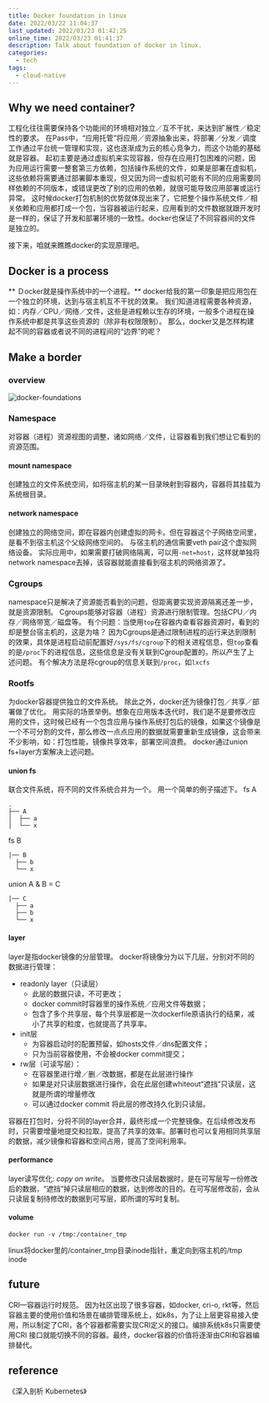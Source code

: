 ```yaml
---
title: Docker foundation in linux
date: 2022/03/22 11:04:37
last_updated: 2022/03/23 01:42:25
online_time: 2022/03/23 01:41:37
description: Talk about foundation of docker in linux.
categories:
  - tech
tags:
  - cloud-native
---
```


## Why we need container?
工程化往往需要保持各个功能间的环境相对独立／互不干扰，来达到扩展性／稳定性的要求。
在Pass中，“应用托管”将应用／资源抽象出来，将部署／分发／调度工作通过平台统一管理和实现，这也逐渐成为云的核心竞争力，而这个功能的基础就是容器。
起初主要是通过虚拟机来实现容器，但存在应用打包困难的问题，因为应用运行需要一整套第三方依赖，包括操作系统的文件，如果是部署在虚拟机，这些依赖将需要通过部署脚本重现，但又因为同一虚拟机可能有不同的应用需要同样依赖的不同版本，或错误更改了别的应用的依赖，就很可能导致应用部署或运行异常。
这时候docker打包机制的优势就体现出来了，它把整个操作系统文件／相关依赖和应用都打成一个包，当容器被运行起来，应用看到的文件数据就跟开发时是一样的，保证了开发和部署环境的一致性。docker也保证了不同容器间的文件是独立的。

接下来，咱就来瞧瞧docker的实现原理吧。

<!-- more -->

## Docker is a process
** Ｄocker就是操作系统中的一个进程。**
docker给我的第一印象是把应用包在一个独立的环境，达到与宿主机互不干扰的效果。
我们知道进程需要各种资源，如：内存／CPU／网络／文件，这些是进程赖以生存的环境，一般多个进程在操作系统中都是共享这些资源的（除非有权限限制）。
那么，docker又是怎样构建起不同的容器或者说不同的进程间的“边界”的呢？

## Make a border
### overview
![docker-foundations](https://yrw-blog.oss-cn-shenzhen.aliyuncs.com/article-img/20220323/8e8d3bf7-9fd1-4a63-a851-1767193064d6--docker-foundations.jpg "docker-foundations")


### Namespace
对容器（进程）资源视图的调整，诸如网络／文件，让容器看到我们想让它看到的资源范围。
#### mount namespace
创建独立的文件系统空间，如将宿主机的某一目录映射到容器内，容器将其挂载为系统根目录。
#### network namespace
创建独立的网络空间，即在容器内创建虚拟的网卡。但在容器这个子网络空间里，是看不到宿主机这个父级网络空间的。
与宿主机的通信需要veth pair这个虚拟网络设备。
实际应用中，如果需要打破网络隔离，可以用`-net=host`，这样就单独将network namespace去掉，该容器就能直接看到宿主机的网络资源了。

### Cgroups
namespace只是解决了资源能否看到的问题，但距离要实现资源隔离还差一步，就是资源限制。
Cgroups能够对容器（进程）资源进行限制管理。包括CPU／内存／网络带宽／磁盘等。
有个问题：当使用`top`在容器内查看容器资源时，看到的却是整台宿主机的，这是为啥？
因为Cgroups是通过限制进程的运行来达到限制的效果，具体是进程启动前配置好`/sys/fs/cgroup`下的相关进程信息，但`top`查看的是`/proc`下的进程信息，这些信息是没有关联到Cgroup配置的，所以产生了上述问题。
有个解决方法是将cgroup的信息关联到`/proc`，如`lxcfs`

### Rootfs
为docker容器提供独立的文件系统。
除此之外，docker还为镜像打包／共享／部署做了优化。
用实际的场景举例。想象在应用版本迭代时，我们是不是要修改应用的文件，这时候已经有一个包含应用与操作系统打包后的镜像，如果这个镜像是一个不可分割的文件，那么修改一点点应用的数据就需要重新生成镜像，这会带来不少影响，如：打包性能，镜像共享效率，部署空间浪费。
docker通过union fs+layer方案解决上述问题。
#### union fs
联合文件系统，将不同的文件系统合并为一个。
用一个简单的例子描述下。
fs A
```
.
├── A
│  ├── a
│  └── x
```
fs B
```
|── B
  ├── b
  └── x
```
union A & B = C
```
|── C
  ├── a
  ├── b
  └── x
```

#### layer
layer是指docker镜像的分层管理。
docker将镜像分为以下几层，分别对不同的数据进行管理：

* readonly layer（只读层）
	* 此层的数据只读，不可更改；
	* docker commit时容器里的操作系统／应用文件等数据；
	* 包含了多个共享层，每个共享层都是一次dockerfile原语执行的结果，减小了共享的粒度，也就提高了共享率。
* init层
	* 为容器启动时的配置预留，如hosts文件／dns配置文件；
	* 只为当前容器使用，不会被docker commit提交；
* rw层（可读写层）：
	* 在容器里进行增／删／改数据，都是在此层进行操作
	* 如果是对只读层数据进行操作，会在此层创建whiteout“遮挡”只读层，这就是所谓的增量修改
	* 可以通过docker commit 将此层的修改持久化到只读层。

容器在打包时，分将不同的layer合并，最终形成一个完整镜像。在后续修改发布时，只需要增量地提交和拉取，提高了共享的效率。部署时也可以复用相同共享层的数据，减少镜像和容器和空间占用，提高了空间利用率。

#### performance
layer读写优化: *copy on write*。
当要修改只读层数据时，是在可写层写一份修改后的数据，“遮挡”掉只读层相应的数据，达到修改的目的。在可写层修改前，会从只读层复制待修改的数据到可写层，即所谓的写时复制。

#### volume
```
docker run -v /tmp:/container_tmp
```
linux将docker里的/container_tmp目录inode指针，重定向到宿主机的/tmp inode

## future
CRI—容器运行时规范。
因为社区出现了很多容器，如docker, cri-o, rkt等，然后容器主要的使用价值和场景在编排管理系统上，如k8s，为了让上层更容易接入使用，所以制定了CRI，各个容器都需要实现CRI定义的接口。编排系统k8s只需要使用CRI 接口就能切换不同的容器。最终，docker容器的价值将逐渐由CRI和容器编排替代。

## reference
《深入剖析 Kubernetes》
